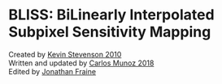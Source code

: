 # BLISS: BiLinearly Interpolated Subpixel Sensitivity Mapping

Created by [Kevin Stevenson 2010](https://github.com/kevin218/)  
Written and updated by [Carlos Munoz 2018](https://github.com/munozcar)  
Edited by [Jonathan Fraine](https://github.com/exowanderer)  
